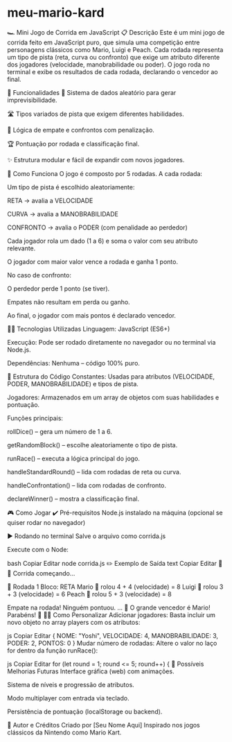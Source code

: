 # meu-mario-kard
🏎️ Mini Jogo de Corrida em JavaScript
📋 Descrição
Este é um mini jogo de corrida feito em JavaScript puro, que simula uma competição entre personagens clássicos como Mario, Luigi e Peach. Cada rodada representa um tipo de pista (reta, curva ou confronto) que exige um atributo diferente dos jogadores (velocidade, manobrabilidade ou poder). O jogo roda no terminal e exibe os resultados de cada rodada, declarando o vencedor ao final.

🚀 Funcionalidades
🎲 Sistema de dados aleatório para gerar imprevisibilidade.

🛣️ Tipos variados de pista que exigem diferentes habilidades.

🧠 Lógica de empate e confrontos com penalização.

🏆 Pontuação por rodada e classificação final.

✨ Estrutura modular e fácil de expandir com novos jogadores.

🧪 Como Funciona
O jogo é composto por 5 rodadas. A cada rodada:

Um tipo de pista é escolhido aleatoriamente:

RETA → avalia a VELOCIDADE

CURVA → avalia a MANOBRABILIDADE

CONFRONTO → avalia o PODER (com penalidade ao perdedor)

Cada jogador rola um dado (1 a 6) e soma o valor com seu atributo relevante.

O jogador com maior valor vence a rodada e ganha 1 ponto.

No caso de confronto:

O perdedor perde 1 ponto (se tiver).

Empates não resultam em perda ou ganho.

Ao final, o jogador com mais pontos é declarado vencedor.

👩‍💻 Tecnologias Utilizadas
Linguagem: JavaScript (ES6+)

Execução: Pode ser rodado diretamente no navegador ou no terminal via Node.js.

Dependências: Nenhuma – código 100% puro.

📁 Estrutura do Código
Constantes: Usadas para atributos (VELOCIDADE, PODER, MANOBRABILIDADE) e tipos de pista.

Jogadores: Armazenados em um array de objetos com suas habilidades e pontuação.

Funções principais:

rollDice() – gera um número de 1 a 6.

getRandomBlock() – escolhe aleatoriamente o tipo de pista.

runRace() – executa a lógica principal do jogo.

handleStandardRound() – lida com rodadas de reta ou curva.

handleConfrontation() – lida com rodadas de confronto.

declareWinner() – mostra a classificação final.

🎮 Como Jogar
✔️ Pré-requisitos
Node.js instalado na máquina (opcional se quiser rodar no navegador)

▶️ Rodando no terminal
Salve o arquivo como corrida.js

Execute com o Node:

bash
Copiar
Editar
node corrida.js
✏️ Exemplo de Saída
text
Copiar
Editar
🏁🚨 Corrida começando...

🏁 Rodada 1
Bloco: RETA
Mario 🎲 rolou 4 + 4 (velocidade) = 8
Luigi 🎲 rolou 3 + 3 (velocidade) = 6
Peach 🎲 rolou 5 + 3 (velocidade) = 8

Empate na rodada! Ninguém pontuou.
...
🎉 O grande vencedor é Mario! Parabéns! 🎉
👨‍🔧 Como Personalizar
Adicionar jogadores:
Basta incluir um novo objeto no array players com os atributos:

js
Copiar
Editar
{
  NOME: "Yoshi",
  VELOCIDADE: 4,
  MANOBRABILIDADE: 3,
  PODER: 2,
  PONTOS: 0
}
Mudar número de rodadas:
Altere o valor no laço for dentro da função runRace():

js
Copiar
Editar
for (let round = 1; round <= 5; round++) {
📌 Possíveis Melhorias Futuras
Interface gráfica (web) com animações.

Sistema de níveis e progressão de atributos.

Modo multiplayer com entrada via teclado.

Persistência de pontuação (localStorage ou backend).

🧠 Autor e Créditos
Criado por [Seu Nome Aqui]
Inspirado nos jogos clássicos da Nintendo como Mario Kart.

